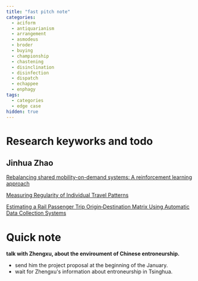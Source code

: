```yaml
---
title: "fast pitch note"
categories:
  - aciform
  - antiquarianism
  - arrangement
  - asmodeus
  - broder
  - buying
  - championship
  - chastening
  - disinclination
  - disinfection
  - dispatch
  - echappee
  - enphagy
tags:
  - categories
  - edge case
hidden: true
---
```

# Research keyworks and todo


## Jinhua Zhao

[Rebalancing shared mobility-on-demand systems: A reinforcement learning approach](https://ieeexplore.ieee.org/abstract/document/8317908/)

[Measuring Regularity of Individual Travel Patterns](https://ieeexplore.ieee.org/abstract/document/8026569/)

[Estimating a Rail Passenger Trip Origin‐Destination Matrix Using Automatic Data Collection Systems](https://onlinelibrary.wiley.com/doi/abs/10.1111/j.1467-8667.2007.00494.x)

# Quick note

**talk with Zhengxu, about the enviroument of Chinese entroneurship.**


- send him the project proposal at the beginning of the January.
-  wait for Zhengxu's information about entroneurship in Tsinghua. 